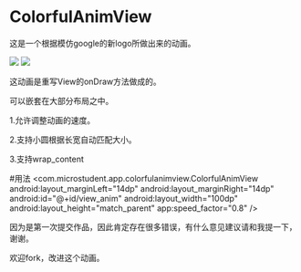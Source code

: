 # ColorfulAnimView
这是一个根据模仿google的新logo所做出来的动画。

![](http://7xo6vj.com1.z0.glb.clouddn.com/15-11-12/44412013.jpg)
![](http://7xo6vj.com1.z0.glb.clouddn.com/15-11-12/86761997.jpg)

这动画是重写View的onDraw方法做成的。

可以嵌套在大部分布局之中。

1.允许调整动画的速度。

2.支持小圆根据长宽自动匹配大小。

3.支持wrap_content

#用法
      <com.microstudent.app.colorfulanimview.ColorfulAnimView
          android:layout_marginLeft="14dp"
          android:layout_marginRight="14dp"
          android:id="@+id/view_anim"
          android:layout_width="100dp"
          android:layout_height="match_parent"
          app:speed_factor="0.8"
          />
          
  因为是第一次提交作品，因此肯定存在很多错误，有什么意见建议请和我提一下，谢谢。
  
  欢迎fork，改进这个动画。
  
